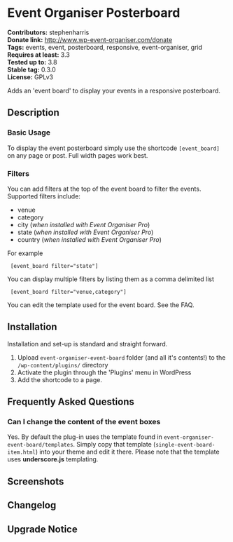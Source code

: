 # Event Organiser Posterboard #
**Contributors:** stephenharris  
**Donate link:** http://www.wp-event-organiser.com/donate  
**Tags:** events, event, posterboard, responsive, event-organiser, grid  
**Requires at least:** 3.3  
**Tested up to:** 3.8  
**Stable tag:** 0.3.0  
**License:** GPLv3  

Adds an 'event board' to display your events in a responsive posterboard.

## Description ##

### Basic Usage ###

To display the event posterboard simply use the shortcode `[event_board]` on any page or post. Full width pages work best.

### Filters ###

You can add filters at the top of the event board to filter the events. Supported filters include:
 
 * venue
 * category
 * city (*when installed with Event Organiser Pro*)
 * state (*when installed with Event Organiser Pro*)
 * country (*when installed with Event Organiser Pro*)

For example

     [event_board filter="state"]
     
You can display multiple filters by listing them as a comma delimited list

     [event_board filter="venue,category"]
     

You can edit the template used for the event board. See the FAQ.
     
## Installation ##

Installation and set-up is standard and straight forward. 

1. Upload `event-organiser-event-board` folder (and all it's contents!) to the `/wp-content/plugins/` directory
1. Activate the plugin through the 'Plugins' menu in WordPress
1. Add the shortcode to a page.


## Frequently Asked Questions ##

### Can I change the content of the event boxes ###
Yes. By default the plug-in uses the template found in `event-organiser-event-board/templates`. 
Simply copy that template (`single-event-board-item.html`) into your theme and edit it there. Please note that the template uses **underscore.js** templating.  

## Screenshots ##

## Changelog ##

## Upgrade Notice ##

